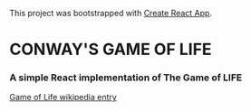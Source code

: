 This project was bootstrapped with [Create React App](https://github.com/facebookincubator/create-react-app).

# CONWAY'S GAME OF LIFE
### A simple React implementation of The Game of LIFE

[Game of Life wikipedia entry](https://en.wikipedia.org/wiki/Conway%27s_Game_of_Life)
